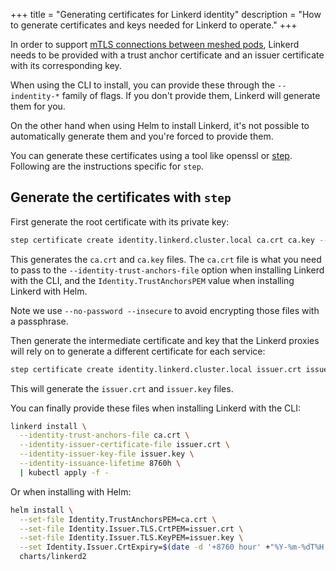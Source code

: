 +++
title = "Generating certificates for Linkerd identity"
description = "How to generate certificates and keys needed for Linkerd to operate."
+++

In order to support [mTLS connections between meshed
pods](/2/features/automatic-mtls), Linkerd needs to be provided with a trust
anchor certificate and an issuer certificate with its corresponding key.

When using the CLI to install, you can provide these through the `--indentity-*`
family of flags. If you don't provide them, Linkerd will generate them for you.

On the other hand when using Helm to install Linkerd, it's not
possible to automatically generate them and you're forced to provide them.

You can generate these certificates using a tool like openssl or
[step](https://smallstep.com/cli/). Following are the instructions specific for
`step`.

## Generate the certificates with `step`

First generate the root certificate with its private key:

```bash
step certificate create identity.linkerd.cluster.local ca.crt ca.key --profile root-ca --no-password --insecure
```

This generates the `ca.crt` and `ca.key` files. The `ca.crt` file is what you
need to pass to the `--identity-trust-anchors-file` option when installing
Linkerd with the CLI, and the `Identity.TrustAnchorsPEM` value when installing
Linkerd with Helm.

Note we use `--no-password --insecure` to avoid encrypting those files with a
passphrase.

Then generate the intermediate certificate and key that the Linkerd proxies will
rely on to generate a different certificate for each service:

```bash
step certificate create identity.linkerd.cluster.local issuer.crt issuer.key --ca ca.crt --ca-key ca.key --profile intermediate-ca --not-after 8760h --no-password --insecure
```

This will generate the `issuer.crt` and `issuer.key` files.

You can finally provide these files when installing Linkerd with the CLI:

```bash
linkerd install \
  --identity-trust-anchors-file ca.crt \
  --identity-issuer-certificate-file issuer.crt \
  --identity-issuer-key-file issuer.key \
  --identity-issuance-lifetime 8760h \
  | kubectl apply -f -
```

Or when installing with Helm:

```bash
helm install \
  --set-file Identity.TrustAnchorsPEM=ca.crt \
  --set-file Identity.Issuer.TLS.CrtPEM=issuer.crt \
  --set-file Identity.Issuer.TLS.KeyPEM=issuer.key \
  --set Identity.Issuer.CrtExpiry=$(date -d '+8760 hour' +"%Y-%m-%dT%H:%M:%SZ") \
  charts/linkerd2
```
